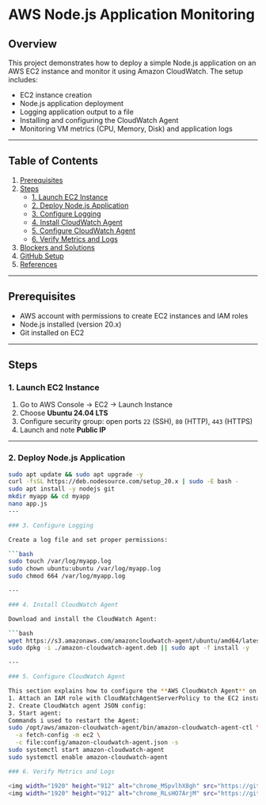 # AWS Node.js Application Monitoring

## Overview
This project demonstrates how to deploy a simple Node.js application on an AWS EC2 instance and monitor it using Amazon CloudWatch. The setup includes:

- EC2 instance creation
- Node.js application deployment
- Logging application output to a file
- Installing and configuring the CloudWatch Agent
- Monitoring VM metrics (CPU, Memory, Disk) and application logs

---

## Table of Contents
1. [Prerequisites](#prerequisites)  
2. [Steps](#steps)  
   - [1. Launch EC2 Instance](#1-launch-ec2-instance)  
   - [2. Deploy Node.js Application](#2-deploy-nodejs-application)  
   - [3. Configure Logging](#3-configure-logging)  
   - [4. Install CloudWatch Agent](#4-install-cloudwatch-agent)  
   - [5. Configure CloudWatch Agent](#5-configure-cloudwatch-agent)  
   - [6. Verify Metrics and Logs](#6-verify-metrics-and-logs)  
3. [Blockers and Solutions](#blockers-and-solutions)  
4. [GitHub Setup](#github-setup)  
5. [References](#references)

---

## Prerequisites
- AWS account with permissions to create EC2 instances and IAM roles  
- Node.js installed (version 20.x)  
- Git installed on EC2  

---

## Steps

### 1. Launch EC2 Instance
1. Go to AWS Console → EC2 → Launch Instance  
2. Choose **Ubuntu 24.04 LTS**  
3. Configure security group: open ports `22` (SSH), `80` (HTTP), `443` (HTTPS)  
4. Launch and note **Public IP**

---

### 2. Deploy Node.js Application
```bash
sudo apt update && sudo apt upgrade -y
curl -fsSL https://deb.nodesource.com/setup_20.x | sudo -E bash -
sudo apt install -y nodejs git
mkdir myapp && cd myapp
nano app.js
---

### 3. Configure Logging

Create a log file and set proper permissions:

```bash
sudo touch /var/log/myapp.log
sudo chown ubuntu:ubuntu /var/log/myapp.log
sudo chmod 664 /var/log/myapp.log

---

### 4. Install CloudWatch Agent

Download and install the CloudWatch Agent:

```bash
wget https://s3.amazonaws.com/amazoncloudwatch-agent/ubuntu/amd64/latest/amazon-cloudwatch-agent.deb
sudo dpkg -i ./amazon-cloudwatch-agent.deb || sudo apt -f install -y

---

### 5. Configure CloudWatch Agent

This section explains how to configure the **AWS CloudWatch Agent** on your EC2 instance to collect metrics and logs.
1. Attach an IAM role with CloudWatchAgentServerPolicy to the EC2 instance.
2. Create CloudWatch agent JSON config:
3. Start agent:
Commands i used to restart the Agent: 
sudo /opt/aws/amazon-cloudwatch-agent/bin/amazon-cloudwatch-agent-ctl \
  -a fetch-config -m ec2 \
  -c file:config/amazon-cloudwatch-agent.json -s
sudo systemctl start amazon-cloudwatch-agent
sudo systemctl enable amazon-cloudwatch-agent

### 6. Verify Metrics and Logs

<img width="1920" height="912" alt="chrome_MSpvlhX8gh" src="https://github.com/user-attachments/assets/a0bd6b8f-bfc3-4b05-b050-da42b0f0bcd6" />
<img width="1920" height="912" alt="chrome_RLsHO7ArjM" src="https://github.com/user-attachments/assets/3f164952-c916-4f42-9ca1-2c6dc359c13c" />



